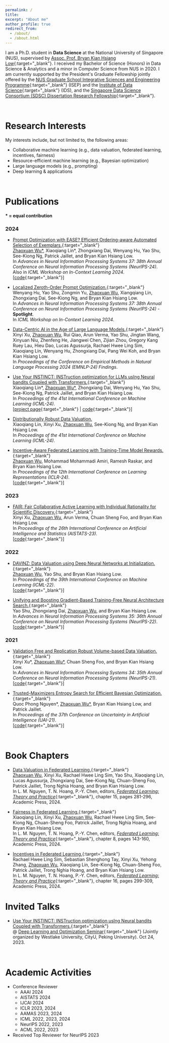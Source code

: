 ```yaml
---
permalink: /
title: 
excerpt: "About me"
author_profile: true
redirect_from: 
  - /about/
  - /about.html
---
```



I am a Ph.D. student in **Data Science** at the National University of Singapore (NUS), supervised by [Assoc. Prof. Bryan Kian Hsiang Low](https://www.comp.nus.edu.sg/~lowkh/research.html){:target="_blank"}. I received my Bachelor of Science (Honors) in Data Science & Analytics and a minor in Computer Science from NUS in 2020. I am currently supported by the President's Graduate Fellowship jointly offered by the [NUS Graduate School Integrative Sciences and Engineering Programme](https://isep.nus.edu.sg/){:target="_blank"} (ISEP) and the
[Institute of Data Science](https://ids.nus.edu.sg/){:target="_blank"} (IDS), and the [Singapore Data Science Consortium (SDSC) Dissertation Research Fellowship](https://sdsc.sg/fellowship/){:target="_blank"}.

<br/>

Research Interests
======
My interests include, but not limited to, the following areas:
* Collaborative machine learning (e.g., data valuation, federated learning, incentives, fairness)
*	Resource-efficient machine learning (e.g., Bayesian optimization)
* Large language models (e.g., prompting)
*	Deep learning & applications

<br/>

Publications
======
**\* = equal contribution**

### 2024

* [Prompt Optimization with EASE? Efficient Ordering-aware Automated Selection of Exemplars.](https://arxiv.org/abs/2405.16122){:target="_blank"} \
<ins>Zhaoxuan Wu\*</ins>, Xiaoqiang Lin\*, Zhongxiang Dai, Wenyang Hu, Yao Shu, See-Kiong Ng, Patrick Jaillet, and Bryan Kian Hsiang Low. \
In _Advances in Neural Information Processing Systems 37: 38th Annual Conference on Neural Information Processing Systems (NeurIPS-24)_. \
Also in _ICML Workshop on In-Context Learning 2024_. \
[[code](https://github.com/ZhaoxuanWu/EASE-Prompt-Optimization){:target="_blank"}]

* [Localized Zeroth-Order Prompt Optimization.](https://arxiv.org/abs/2403.02993){:target="_blank"} \
Wenyang Hu, Yao Shu, Zongmin Yu, <ins>Zhaoxuan Wu</ins>, Xiangqiang Lin, Zhongxiang Dai, See-Kiong Ng, and Bryan Kian Hsiang Low. \
In _Advances in Neural Information Processing Systems 37: 38th Annual Conference on Neural Information Processing Systems (NeurIPS-24)_ - **Spotlight**. \
In _ICML Workshop on In-Context Learning 2024_.

* [Data-Centric AI in the Age of Large Language Models.](https://arxiv.org/abs/2406.14473){:target="_blank"} \
Xinyi Xu, <ins>Zhaoxuan Wu</ins>, Rui Qiao, Arun Verma, Yao Shu, Jingtan Wang, Xinyuan Niu, Zhenfeng He, Jiangwei Chen, Zijian Zhou, Gregory Kang Ruey Lau, Hieu Dao, Lucas Agussurja, Rachael Hwee Ling Sim, Xiaoqiang Lin, Wenyang Hu, Zhongxiang Dai, Pang Wei Koh, and Bryan Kian Hsiang Low. \
In _Proceedings of the Conference on Empirical Methods in Natural Language Processing 2024 (EMNLP-24) Findings_.

* [Use Your INSTINCT: INSTruction optimization for LLMs usIng Neural bandits Coupled with Transformers.](https://arxiv.org/abs/2310.02905){:target="_blank"} \
Xiaoqiang Lin\*, <ins>Zhaoxuan Wu\*</ins>, Zhongxiang Dai, Wenyang Hu, Yao Shu, See-Kiong Ng, Patrick Jaillet, and Bryan Kian Hsiang Low. \
In _Proceedings of the 41st International Conference on Machine Learning (ICML-24)_. \
[[project page](https://xqlin98.github.io/INSTINCT){:target="_blank"} | [code](https://github.com/xqlin98/INSTINCT){:target="_blank"}\]

<!-- In _the 37th Conference on Neural Information Processing Systems (NeurIPS’23) Workshop on Instruction Tuning and Instruction Following_. \ --> 

* [Distributionally Robust Data Valuation.]() \
Xiaoqiang Lin, Xinyi Xu, <ins>Zhaoxuan Wu</ins>, See-Kiong Ng, and Bryan Kian Hsiang Low. \
In _Proceedings of the 41st International Conference on Machine Learning (ICML-24)_.

* [Incentive-Aware Federated Learning with Training-Time Model Rewards.](https://openreview.net/forum?id=FlY7WQ2hWS){:target="_blank"} \
<ins>Zhaoxuan Wu</ins>, Mohammad Mohammadi Amiri, Ramesh Raskar, and Bryan Kian Hsiang Low. \
In _Proceedings of the 12th International Conference on Learning Representations (ICLR-24)_. \
\[[code](https://github.com/ZhaoxuanWu/Incentive-Aware-FL){:target="_blank"}\]


### 2023

* [FAIR: Fair Collaborative Active Learning with Individual Rationality for Scientific Discovery.](https://proceedings.mlr.press/v206/xu23e.html){:target="_blank"} \
Xinyi Xu, <ins>Zhaoxuan Wu</ins>, Arun Verma, Chuan Sheng Foo, and Bryan Kian Hsiang Low. \
In _Proceedings of the 26th International Conference on Artificial Intelligence and Statistics (AISTATS-23)_. \
\[[code](https://github.com/XinyiYS/FAIR){:target="_blank"}\]

### 2022

* [DAVINZ: Data Valuation using Deep Neural Networks at Initialization.](https://proceedings.mlr.press/v162/wu22j.html){:target="_blank"} \
<ins>Zhaoxuan Wu</ins>, Yao Shu, and Bryan Kian Hsiang Low. \
In _Proceedings of the 39th International Conference on Machine Learning (ICML-22)_. \
\[[code](https://github.com/ZhaoxuanWu/DAVINZ-DataValuation){:target="_blank"}\]


* [Unifying and Boosting Gradient-Based Training-Free Neural Architecture Search.](https://proceedings.neurips.cc/paper_files/paper/2022/hash/d4e8355bcc5ac0a8b30aaac05fccc1f6-Abstract-Conference.html){:target="_blank"} \
Yao Shu, Zhongxiang Dai, <ins>Zhaoxuan Wu</ins>, and Bryan Kian Hsiang Low. \
In _Advances in Neural Information Processing Systems 35: 36th Annual Conference on Neural Information Processing Systems (NeurIPS-22)_. \
\[[code](https://github.com/shuyao95/HNAS){:target="_blank"}\]

### 2021

* [Validation Free and Replication Robust Volume-based Data Valuation.](https://proceedings.neurips.cc/paper/2021/hash/59a3adea76fadcb6dd9e54c96fc155d1-Abstract.html){:target="_blank"} \
Xinyi Xu\*, <ins>Zhaoxuan Wu\*</ins>, Chuan Sheng Foo, and Bryan Kian Hsiang Low. \
In _Advances in Neural Information Processing Systems 34: 35th Annual Conference on Neural Information Processing Systems (NeurIPS-21)_. \
\[[code](https://github.com/ZhaoxuanWu/VolumeBased-DataValuation){:target="_blank"}\]

* [Trusted-Maximizers Entropy Search for Efficient Bayesian Optimization.](https://proceedings.mlr.press/v161/nguyen21d/nguyen21d.pdf){:target="_blank"}  \
Quoc Phong Nguyen\*, <ins>Zhaoxuan Wu\*</ins>, Bryan Kian Hsiang Low, and Patrick Jaillet. \
In _Proceedings of the 37th Conference on Uncertainty in Artificial Intelligence (UAI-21)_. \
\[[code](https://github.com/ZhaoxuanWu/Trusted-Maximizers-Entropy-Search-BO){:target="_blank"}\]

<br/>

Book Chapters
======

* [Data Valuation in Federated Learning.](https://www.sciencedirect.com/science/article/abs/pii/B9780443190377000247){:target="_blank"} \
<ins>Zhaoxuan Wu</ins>, Xinyi Xu, Rachael Hwee Ling Sim, Yao Shu, Xiaoqiang Lin, Lucas Agussurja, Zhongxiang Dai, See-Kiong Ng, Chuan-Sheng Foo, Patrick Jaillet, Trong Nghia Hoang, and Bryan Kian Hsiang Low. \
In L. M. Nguyen, T. N. Hoang, P.-Y. Chen, editors, [_Federated Learning: Theory and Practice_](https://www.sciencedirect.com/book/9780443190377/federated-learning){:target="_blank"}, chapter 15, pages 281-296, Academic Press, 2024.

* [Fairness in Federated Learning.](https://www.sciencedirect.com/science/article/abs/pii/B9780443190377000168){:target="_blank"} \
Xiaoqiang Lin, Xinyi Xu, <ins>Zhaoxuan Wu</ins>, Rachael Hwee Ling Sim, See-Kiong Ng, Chuan-Sheng Foo, Patrick Jaillet, Trong Nghia Hoang, and Bryan Kian Hsiang Low. \
In L. M. Nguyen, T. N. Hoang, P.-Y. Chen, editors, [_Federated Learning: Theory and Practice_](https://www.sciencedirect.com/book/9780443190377/federated-learning){:target="_blank"}, chapter 8, pages 143-160, Academic Press, 2024.

* [Incentives in Federated Learning.](https://www.sciencedirect.com/science/article/abs/pii/B9780443190377000260){:target="_blank"} \
Rachael Hwee Ling Sim, Sebastian Shenghong Tay, Xinyi Xu, Yehong Zhang, <ins>Zhaoxuan Wu</ins>, Xiaoqiang Lin, See-Kiong Ng, Chuan-Sheng Foo, Patrick Jaillet, Trong Nghia Hoang, and Bryan Kian Hsiang Low. \
In L. M. Nguyen, T. N. Hoang, P.-Y. Chen, editors, [_Federated Learning: Theory and Practice_](https://www.sciencedirect.com/book/9780443190377/federated-learning){:target="_blank"}, chapter 16, pages 299-309, Academic Press, 2024.

Invited Talks
======

* [Use Your INSTINCT: INSTruction optimization usIng Neural bandits Coupled with Transformers.](https://www.bilibili.com/video/BV14C4y1n7Ji){:target="_blank"} \
@ [Deep Learning and Optimization Seminar](https://dlo-seminar.github.io/){:target="_blank"} (Jointly organized by Westlake University, CityU, Peking University). Oct 24, 2023.

<br/>

Academic Activities
======

* Conference Reviewer
  * AAAI 2024
  * AISTATS 2024
  * IJCAI 2024
  * ICLR 2023, 2024
  * AAMAS 2023, 2024
  * ICML 2022, 2023, 2024
  * NeurIPS 2022, 2023
  * ACML 2022, 2023
* Received Top Reviewer for NeurIPS 2023